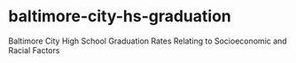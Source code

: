 # baltimore-city-hs-graduation
Baltimore City High School Graduation Rates Relating to Socioeconomic and Racial Factors
